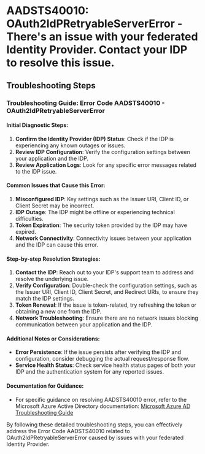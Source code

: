 # AADSTS40010: OAuth2IdPRetryableServerError - There's an issue with your federated Identity Provider. Contact your IDP to resolve this issue.


## Troubleshooting Steps
### Troubleshooting Guide: Error Code AADSTS40010 - OAuth2IdPRetryableServerError

#### Initial Diagnostic Steps:
1. **Confirm the Identity Provider (IDP) Status**: Check if the IDP is experiencing any known outages or issues.
2. **Review IDP Configuration**: Verify the configuration settings between your application and the IDP.
3. **Review Application Logs**: Look for any specific error messages related to the IDP issue.

#### Common Issues that Cause this Error:
1. **Misconfigured IDP**: Key settings such as the Issuer URI, Client ID, or Client Secret may be incorrect.
2. **IDP Outage**: The IDP might be offline or experiencing technical difficulties.
3. **Token Expiration**: The security token provided by the IDP may have expired.
4. **Network Connectivity**: Connectivity issues between your application and the IDP can cause this error.

#### Step-by-step Resolution Strategies:
1. **Contact the IDP**: Reach out to your IDP's support team to address and resolve the underlying issue.
2. **Verify Configuration**: Double-check the configuration settings, such as the Issuer URI, Client ID, Client Secret, and Redirect URIs, to ensure they match the IDP settings.
3. **Token Renewal**: If the issue is token-related, try refreshing the token or obtaining a new one from the IDP.
4. **Network Troubleshooting**: Ensure there are no network issues blocking communication between your application and the IDP.

#### Additional Notes or Considerations:
- **Error Persistence**: If the issue persists after verifying the IDP and configuration, consider debugging the actual request/response flow.
- **Service Health Status**: Check service health status pages of both your IDP and the authentication system for any reported issues.

#### Documentation for Guidance:
- For specific guidance on resolving AADSTS40010 error, refer to the Microsoft Azure Active Directory documentation:
[Microsoft Azure AD Troubleshooting Guide](https://docs.microsoft.com/en-us/azure/active-directory/develop/troubleshoot-issues)

By following these detailed troubleshooting steps, you can effectively address the Error Code AADSTS40010 related to OAuth2IdPRetryableServerError caused by issues with your federated Identity Provider.